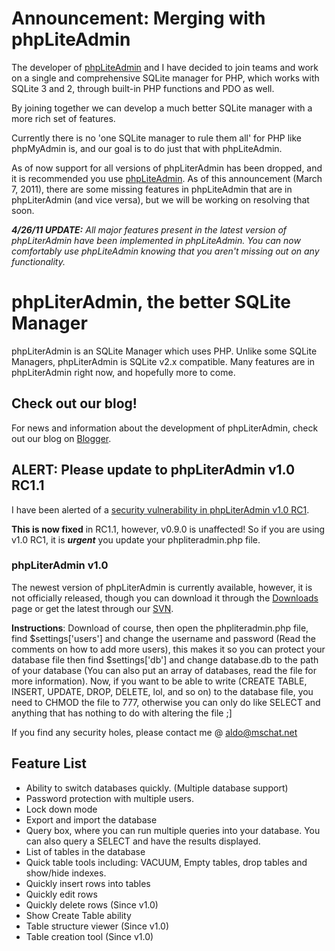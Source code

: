 # Announcement: Merging with phpLiteAdmin #
The developer of [phpLiteAdmin](http://phpliteadmin.googlecode.com) and I have decided to join teams and work on a single and comprehensive SQLite manager for PHP, which works with SQLite 3 and 2, through built-in PHP functions and PDO as well.

By joining together we can develop a much better SQLite manager with a more rich set of features.

Currently there is no 'one SQLite manager to rule them all' for PHP like phpMyAdmin is, and our goal is to do just that with phpLiteAdmin.

As of now support for all versions of phpLiterAdmin has been dropped, and it is recommended you use [phpLiteAdmin](http://phpliteadmin.googlecode.com). As of this announcement (March 7, 2011), there are some missing features in phpLiteAdmin that are in phpLiterAdmin (and vice versa), but we will be working on resolving that soon.

_**4/26/11 UPDATE:**
All major features present in the latest version of phpLiterAdmin have been implemented in phpLiteAdmin. You can now comfortably use phpLiteAdmin knowing that you aren't missing out on any functionality._

# phpLiterAdmin, the better SQLite Manager #
phpLiterAdmin is an SQLite Manager which uses PHP. Unlike some SQLite Managers, phpLiterAdmin is SQLite v2.x compatible. Many features are in phpLiterAdmin right now, and hopefully more to come.

## Check out our blog! ##
For news and information about the development of phpLiterAdmin, check out our blog on [Blogger](http://phpliteradmin.blogspot.com).

## ALERT: Please update to phpLiterAdmin v1.0 RC1.1 ##
I have been alerted of a [security vulnerability in phpLiterAdmin v1.0 RC1](http://www.htbridge.ch/advisory/authentication_bypass_in_phpliteradmin.html).

**This is now fixed** in RC1.1, however, v0.9.0 is unaffected! So if you are using v1.0 RC1, it is _**urgent**_ you update your phpliteradmin.php file.

### phpLiterAdmin v1.0 ###
The newest version of phpLiterAdmin is currently available, however, it is not officially released, though you can download it through the [Downloads](http://code.google.com/p/phpliteradmin/downloads/list?q=beta) page or get the latest through our [SVN](http://code.google.com/p/phpliteradmin/source/checkout).

**Instructions**:
Download of course, then open the phpliteradmin.php file, find $settings['users'] and change the username and password (Read the comments on how to add more users), this makes it so you can protect your database file then find $settings['db'] and change database.db to the path of your database (You can also put an array of databases, read the file for more information). Now, if you want to be able to write (CREATE TABLE, INSERT, UPDATE, DROP, DELETE, lol, and so on) to the database file, you need to CHMOD the file to 777, otherwise you can only do like SELECT and anything that has nothing to do with altering the file ;]

If you find any security holes, please contact me @ aldo@mschat.net

## Feature List ##
  * Ability to switch databases quickly. (Multiple database support)
  * Password protection with multiple users.
  * Lock down mode
  * Export and import the database
  * Query box, where you can run multiple queries into your database. You can also query a SELECT and have the results displayed.
  * List of tables in the database
  * Quick table tools including: VACUUM, Empty tables, drop tables and show/hide indexes.
  * Quickly insert rows into tables
  * Quickly edit rows
  * Quickly delete rows (Since v1.0)
  * Show Create Table ability
  * Table structure viewer (Since v1.0)
  * Table creation tool (Since v1.0)